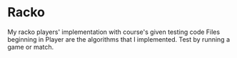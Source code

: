 # Racko
My racko players' implementation with course's given testing code
Files beginning in Player are the algorithms that I implemented. Test by running a game or match.
